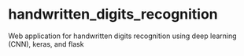 # handwritten_digits_recognition
Web application for handwritten digits recognition using deep learning (CNN), keras, and flask
